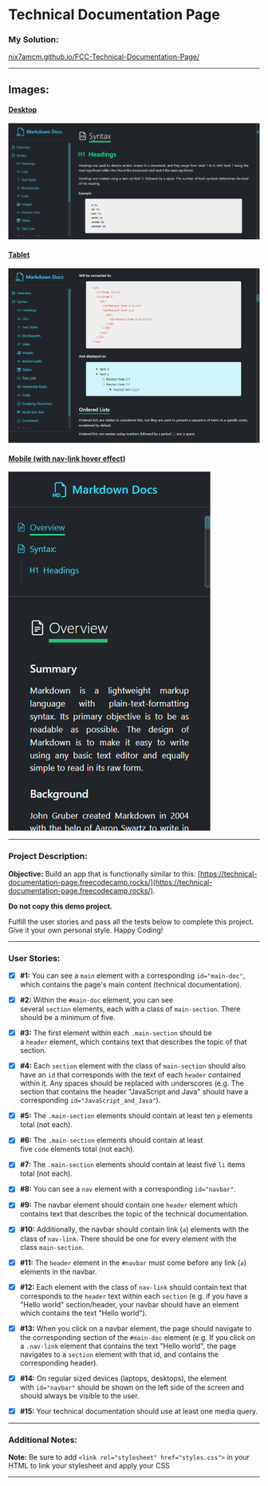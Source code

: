 # Technical Documentation Page

### My Solution:

[nix7amcm.github.io/FCC-Technical-Documentation-Page/](https://nix7amcm.github.io/FCC-Technical-Documentation-Page/)

* * *

## Images:

#### <u>Desktop</u>

![Desktop screenshot of web page](Assets/Solution-Images/desktop.png)


#### <u>Tablet</u>

![Tablet screenshot of web page](Assets/Solution-Images/tablet.png)


#### <u>Mobile (with nav-link hover effect)</u>

![Mobile screenshot of web page](Assets/Solution-Images/mobile-hover.png)


* * *

### Project Description:

**Objective:** Build an app that is functionally similar to this: [https://technical-documentation-page.freecodecamp.rocks/](https://technical-documentation-page.freecodecamp.rocks/). 

**Do not copy this demo project.**



Fulfill the user stories and pass all the tests below to complete this project. Give it your own personal style. Happy Coding!

 * * *

### User Stories:

* [x] **#1:** You can see a `main` element with a corresponding `id="main-doc"`, which contains the page's main content (technical documentation).

* [x] **#2:** Within the `#main-doc` element, you can see several `section` elements, each with a class of `main-section`. There should be a minimum of five.

* [x] **#3:** The first element within each `.main-section` should be a `header` element, which contains text that describes the topic of that section.

* [x] **#4:** Each `section` element with the class of `main-section` should also have an `id` that corresponds with the text of each `header` contained within it. Any spaces should be replaced with underscores (e.g. The section that contains the header "JavaScript and Java" should have a corresponding `id="JavaScript_and_Java"`).

* [x] **#5:** The `.main-section` elements should contain at least ten `p` elements total (not each).

* [x] **#6:** The `.main-section` elements should contain at least five `code` elements total (not each).

* [x] **#7:** The `.main-section` elements should contain at least five `li` items total (not each).

* [x] **#8:** You can see a `nav` element with a corresponding `id="navbar"`.

* [x] **#9:** The navbar element should contain one `header` element which contains text that describes the topic of the technical documentation.

* [x] **#10:** Additionally, the navbar should contain link (`a`) elements with the class of `nav-link`. There should be one for every element with the class `main-section`.

* [x] **#11:** The `header` element in the `#navbar` must come before any link (`a`) elements in the navbar.
- [x] **#12:** Each element with the class of `nav-link` should contain text that corresponds to the `header` text within each `section` (e.g. if you have a "Hello world" section/header, your navbar should have an element which contains the text "Hello world").

- [x] **#13:** When you click on a navbar element, the page should navigate to the corresponding section of the `#main-doc` element (e.g. If you click on a `.nav-link` element that contains the text "Hello world", the page navigates to a `section` element with that id, and contains the corresponding header).

- [x] **#14:** On regular sized devices (laptops, desktops), the element with `id="navbar"` should be shown on the left side of the screen and should always be visible to the user.

- [x] **#15:** Your technical documentation should use at least one media query.

* * *

### Additional Notes:

**Note:** Be sure to add `<link rel="stylesheet" href="styles.css">` in your HTML to link your stylesheet and apply your CSS

* * *




